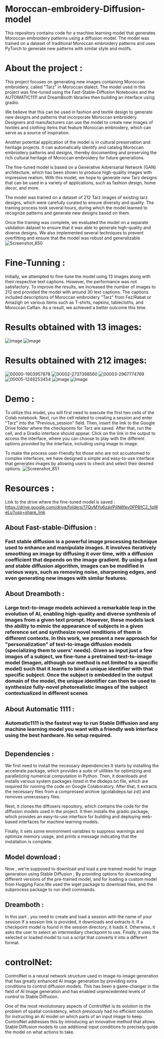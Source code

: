 # Moroccan-embroidery-Diffusion-model
This repository contains code for a machine learning model that generates Moroccan embroidery patterns using a diffusion model. The model was trained on a dataset of traditional Moroccan embroidery patterns and uses PyTorch to generate new patterns with similar style and motifs. 
# About the project : 

This project focuses on generating new images containing Moroccan embroidery, called "Tarz" in Moroccan dialect. The model used in this project was fine-tuned using the Fast-Stable-Diffusion Notebooks and the AUTOMATIC1111 and DreamBooth libraries then building an interface using gradio.

We believe that this can be used in fashion and textile design to generate new designs and patterns that incorporate Moroccan embroidery. Designers and manufacturers can use the model to create new images of textiles and clothing items that feature Moroccan embroidery, which can serve as a source of inspiration.

Another potential application of the model is in cultural preservation and heritage projects. It can automatically identify and catalog Moroccan embroidery patterns and designs, thereby documenting and preserving the rich cultural heritage of Moroccan embroidery for future generations.

The fine-tuned model is based on a Generative Adversarial Network (GAN) architecture, which has been shown to produce high-quality images with impressive realism. With this model, we hope to generate new Tarz designs that can be used in a variety of applications, such as fashion design, home decor, and more.

The model was trained on a dataset of 212 Tarz images of existing tarz designs, which were carefully curated to ensure diversity and quality. The training process took several hours, during which the model learned to recognize patterns and generate new designs based on them.

Once the training was complete, we evaluated the model on a separate validation dataset to ensure that it was able to generate high-quality and diverse designs. We also implemented several techniques to prevent overfitting and ensure that the model was robust and generalizable
![Screenshot_850](https://user-images.githubusercontent.com/93876670/236659507-c1abdb46-9465-4085-b324-49558113dcb4.png)


# Fine-Tunning : 
Initially, we attempted to fine-tune the model using 13 images along with their respective text captions. However, the performance was not satisfactory. To improve the results, we increased the number of images to 212 and provided the model with around 30 text captions. The captions included descriptions of Moroccan embroidery "Tarz" from Fez/Rabat or Amazigh on various items such as T-shirts, napkins, tablecloths, and Moroccan Caftan. As a result, we achieved a better outcome this time.

# Results obtained with 13 images:
![image](https://user-images.githubusercontent.com/93876670/236658751-36b84574-7920-4233-83d9-423aa991ce0e.png)
![image](https://user-images.githubusercontent.com/93876670/236658779-fda8f190-5ed7-40be-8464-58914dd044e0.png)

# Results obtained with 212 images:
![00000-1903957878](https://user-images.githubusercontent.com/93876670/236658656-e8b886b8-25c2-44cd-9ce7-f351a0121054.png)
![00002-2737398560](https://user-images.githubusercontent.com/93876670/236658662-68f2aa16-319f-4e8b-895d-ae8a99530cf3.png)
![00003-2967774769](https://user-images.githubusercontent.com/93876670/236658666-2cd2b415-0ef5-4dc9-ba32-c00d3dd048d8.png)
![00005-1248253454](https://user-images.githubusercontent.com/93876670/236658669-e3397138-c999-4c30-8eca-b097346fa9fd.png)
![image](https://user-images.githubusercontent.com/93876670/236658689-8e8818d1-a118-4bd2-b6e3-9468cf417e34.png)
![image](https://user-images.githubusercontent.com/93876670/236658699-d0ade024-cc5a-46b8-aa71-deadb3e03f60.png)

# Demo :
To utilize this model, you will first need to execute the first two cells of the Colab notebook. Next, run the cell related to creating a session and enter "Tarz" into the "Previous_session" field. Then, insert the link to the Google Drive folder where the checkpoints for Tarz are saved. After that, run the cell, and a Gradio interface should appear. Click on the link in the output to access the interface, where you can choose to play with the different options provided by the interface, including using image to image.

To make the process user-friendly for those who are not accustomed to complex interfaces, we have designed a simple and easy-to-use interface that generates images by allowing users to check and select their desired options.
![Screenshot_851](https://user-images.githubusercontent.com/93876670/236658844-5f23ef2e-db0a-4a4f-a37c-143bf4f5aea3.png)

# Resources :
Link to the drive where the fine-tuned model is saved : https://drive.google.com/drive/folders/17QyMYo6zaVPiIN6fev0PPBfC2_fqWeLu?usp=share_link

## About Fast-stable-Diffusion :
### Fast stable diffusion is a powerful image processing technique used to enhance and manipulate images. It involves iteratively smoothing an image by diffusing it over time, with a diffusion coefficient that depends on the image gradient. By using a fast and stable diffusion algorithm, images can be modified in various ways, such as removing noise, sharpening edges, and even generating new images with similar features.
## About Dreamboth :
### Large text-to-image models achieved a remarkable leap in the evolution of AI, enabling high-quality and diverse synthesis of images from a given text prompt. However, these models lack the ability to mimic the appearance of subjects in a given reference set and synthesize novel renditions of them in different contexts. In this work, we present a new approach for "personalization" of text-to-image diffusion models (specializing them to users' needs). Given as input just a few images of a subject, we fine-tune a pretrained text-to-image model (Imagen, although our method is not limited to a specific model) such that it learns to bind a unique identifier with that specific subject. Once the subject is embedded in the output domain of the model, the unique identifier can then be used to synthesize fully-novel photorealistic images of the subject contextualized in different scenes
## About Automatic 1111 :
### Automatic1111 is the fastest way to run Stable Diffusion and any machine learning model you want with a friendly web interface using the best hardware. No setup required.
# 
## Dependencies :
We first need to install the necessary dependencies 
It starts by installing the accelerate package, which provides a suite of utilities for optimizing and parallelizing numerical computation in Python. Then, it downloads and installs various system packages listed in the dbdeps.txt file, which are required for running the code on Google Colaboratory. After that, it extracts the necessary files from a compressed archive (gcolabdeps.tar.zst) and removes unnecessary files.

Next, it clones the diffusers repository, which contains the code for the diffusion models used in the project. It then installs the gradio package, which provides an easy-to-use interface for building and deploying web-based interfaces for machine learning models.

Finally, it sets some environment variables to suppress warnings and optimize memory usage, and prints a message indicating that the installation is complete.
## Model download :
Now , we're supposed to download and load a pre-trained model for image generation using Stable Diffusion ; By providing options for downloading different versions of the pre-trained model, and for loading a custom model from Hugging Face.We used  the wget package to download files, and the subprocess package to run shell commands.
## Dreamboth :
In this part , you need to create and load a session with the name of your session If a session link is provided, it downloads and extracts it. If a checkpoint model is found in the session directory, it loads it. Otherwise, it asks the user to select an intermediary checkpoint to use. Finally, it uses the selected or loaded model to run a script that converts it into a different format.

# controlNet:
ControlNet is a neural network structure used in image-to-image generation that has greatly enhanced AI image generation by providing extra conditions to control diffusion models. This has been a game-changer in the field of AI Image generation and has enabled unprecedented levels of control to Stable Diffusion.

One of the most revolutionary aspects of ControlNet is its solution to the problem of spatial consistency, which previously had no efficient solution for instructing an AI model on which parts of an input image to keep. ControlNet addresses this by introducing an innovative method that allows Stable Diffusion models to use additional input conditions to precisely guide the model on what actions to take.



